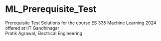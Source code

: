 # ML_Prerequisite_Test
Prerequisite Test Solutions for the course ES 335 Machine Learning 2024 offered at IIT Gandhinagar </br>
Pratik Agrawal,
Electrical Engineering
